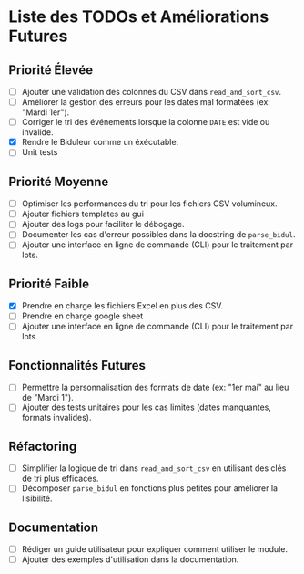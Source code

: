 # Liste des TODOs et Améliorations Futures

## Priorité Élevée
- [ ] Ajouter une validation des colonnes du CSV dans `read_and_sort_csv`.
- [ ] Améliorer la gestion des erreurs pour les dates mal formatées (ex: "Mardi 1er").
- [ ] Corriger le tri des événements lorsque la colonne `DATE` est vide ou invalide.
- [x] Rendre le Biduleur comme un éxécutable.
- [ ] Unit tests

## Priorité Moyenne
- [ ] Optimiser les performances du tri pour les fichiers CSV volumineux.
- [ ] Ajouter fichiers templates au gui
- [ ] Ajouter des logs pour faciliter le débogage.
- [ ] Documenter les cas d'erreur possibles dans la docstring de `parse_bidul`.
- [ ] Ajouter une interface en ligne de commande (CLI) pour le traitement par lots.

## Priorité Faible
- [x] Prendre en charge les fichiers Excel en plus des CSV.
- [ ] Prendre en charge google sheet
- [ ] Ajouter une interface en ligne de commande (CLI) pour le traitement par lots.

## Fonctionnalités Futures
- [ ] Permettre la personnalisation des formats de date (ex: "1er mai" au lieu de "Mardi 1").
- [ ] Ajouter des tests unitaires pour les cas limites (dates manquantes, formats invalides).

## Réfactoring
- [ ] Simplifier la logique de tri dans `read_and_sort_csv` en utilisant des clés de tri plus efficaces.
- [ ] Décomposer `parse_bidul` en fonctions plus petites pour améliorer la lisibilité.

## Documentation
- [ ] Rédiger un guide utilisateur pour expliquer comment utiliser le module.
- [ ] Ajouter des exemples d'utilisation dans la documentation.